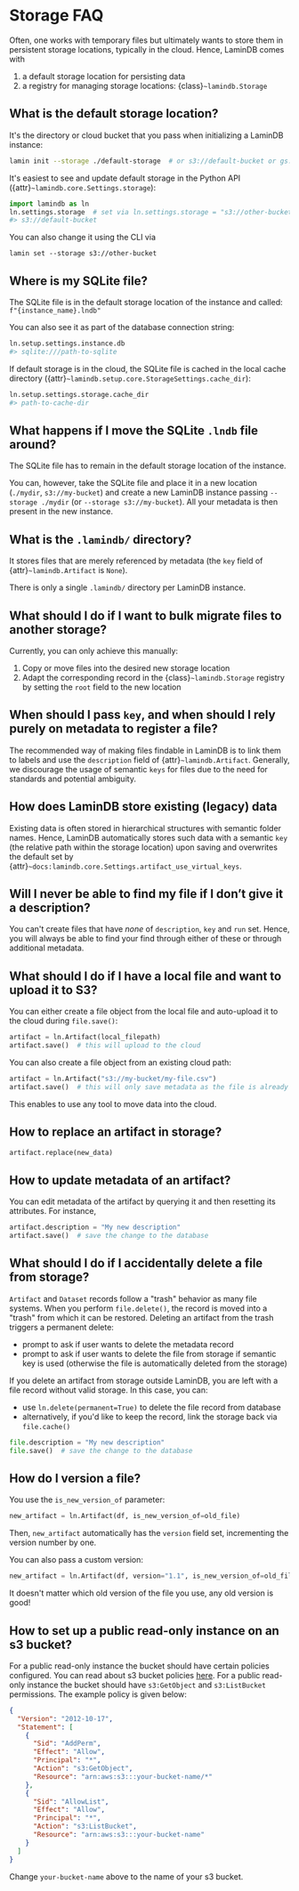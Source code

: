 # Storage FAQ

Often, one works with temporary files but ultimately wants to store them in persistent storage locations, typically in the cloud. Hence, LaminDB comes with

1. a default storage location for persisting data
2. a registry for managing storage locations: {class}`~lamindb.Storage`

## What is the default storage location?

It's the directory or cloud bucket that you pass when initializing a LaminDB instance:

```bash
lamin init --storage ./default-storage  # or s3://default-bucket or gs://default-bucket
```

It's easiest to see and update default storage in the Python API ({attr}`~lamindb.core.Settings.storage`):

```python
import lamindb as ln
ln.settings.storage  # set via ln.settings.storage = "s3://other-bucket"
#> s3://default-bucket
```

You can also change it using the CLI via

```
lamin set --storage s3://other-bucket
```

## Where is my SQLite file?

The SQLite file is in the default storage location of the instance and called: `f"{instance_name}.lndb"`

You can also see it as part of the database connection string:

```python
ln.setup.settings.instance.db
#> sqlite:///path-to-sqlite
```

If default storage is in the cloud, the SQLite file is cached in the local cache directory ({attr}`~lamindb.setup.core.StorageSettings.cache_dir`):

```python
ln.setup.settings.storage.cache_dir
#> path-to-cache-dir
```

## What happens if I move the SQLite `.lndb` file around?

The SQLite file has to remain in the default storage location of the instance.

You can, however, take the SQLite file and place it in a new location (`./mydir`, `s3://my-bucket`) and create a new LaminDB instance passing `--storage ./mydir` (or `--storage s3://my-bucket`). All your metadata is then present in the new instance.

## What is the `.lamindb/` directory?

It stores files that are merely referenced by metadata (the `key` field of {attr}`~lamindb.Artifact` is `None`).

There is only a single `.lamindb/` directory per LaminDB instance.

## What should I do if I want to bulk migrate files to another storage?

Currently, you can only achieve this manually:

1. Copy or move files into the desired new storage location
2. Adapt the corresponding record in the {class}`~lamindb.Storage` registry by setting the `root` field to the new location

## When should I pass `key`, and when should I rely purely on metadata to register a file?

The recommended way of making files findable in LaminDB is to link them to labels and use the `description` field of {attr}`~lamindb.Artifact`.
Generally, we discourage the usage of semantic `keys` for files due to the need for standards and potential ambiguity.

## How does LaminDB store existing (legacy) data

Existing data is often stored in hierarchical structures with semantic folder names.
Hence, LaminDB automatically stores such data with a semantic `key` (the relative path within the storage location) upon saving and overwrites the default set by {attr}`~docs:lamindb.core.Settings.artifact_use_virtual_keys`.

## Will I never be able to find my file if I don’t give it a description?

You can't create files that have _none_ of `description`, `key` and `run` set.
Hence, you will always be able to find your find through either of these or
through additional metadata.

## What should I do if I have a local file and want to upload it to S3?

You can either create a file object from the local file and auto-upload it to the cloud during `file.save()`:

```python
artifact = ln.Artifact(local_filepath)
artifact.save()  # this will upload to the cloud
```

You can also create a file object from an existing cloud path:

```python
artifact = ln.Artifact("s3://my-bucket/my-file.csv")
artifact.save()  # this will only save metadata as the file is already in registered storage
```

This enables to use any tool to move data into the cloud.

## How to replace an artifact in storage?

```python
artifact.replace(new_data)
```

## How to update metadata of an artifact?

You can edit metadata of the artifact by querying it and then resetting its attributes. For instance,

```python
artifact.description = "My new description"
artifact.save()  # save the change to the database
```

## What should I do if I accidentally delete a file from storage?

`Artifact` and `Dataset` records follow a "trash" behavior as many file systems. When you perform `file.delete()`, the record is moved into a "trash" from which it can be restored. Deleting an artifact from the trash triggers a permanent delete:

- prompt to ask if user wants to delete the metadata record
- prompt to ask if user wants to delete the file from storage if semantic key is used (otherwise the file is automatically deleted from the storage)

If you delete an artifact from storage outside LaminDB, you are left with a file record without valid storage. In this case, you can:

- use `ln.delete(permanent=True)` to delete the file record from database
- alternatively, if you'd like to keep the record, link the storage back via `file.cache()`

```python
file.description = "My new description"
file.save()  # save the change to the database
```

## How do I version a file?

You use the `is_new_version_of` parameter:

```python
new_artifact = ln.Artifact(df, is_new_version_of=old_file)
```

Then, `new_artifact` automatically has the `version` field set, incrementing the version number by one.

You can also pass a custom version:

```python
new_artifact = ln.Artifact(df, version="1.1", is_new_version_of=old_file)
```

It doesn't matter which old version of the file you use, any old version is good!

## How to set up a public read-only instance on an s3 bucket?

For a public read-only instance the bucket should have certain policies configured.
You can read about s3 bucket policies [here](https://docs.aws.amazon.com/AmazonS3/latest/userguide/bucket-policies.html). For a public read-only instance the bucket should have `s3:GetObject` and `s3:ListBucket` permissions. The example policy is given below:

```json
{
  "Version": "2012-10-17",
  "Statement": [
    {
      "Sid": "AddPerm",
      "Effect": "Allow",
      "Principal": "*",
      "Action": "s3:GetObject",
      "Resource": "arn:aws:s3:::your-bucket-name/*"
    },
    {
      "Sid": "AllowList",
      "Effect": "Allow",
      "Principal": "*",
      "Action": "s3:ListBucket",
      "Resource": "arn:aws:s3:::your-bucket-name"
    }
  ]
}
```

Change `your-bucket-name` above to the name of your s3 bucket.
